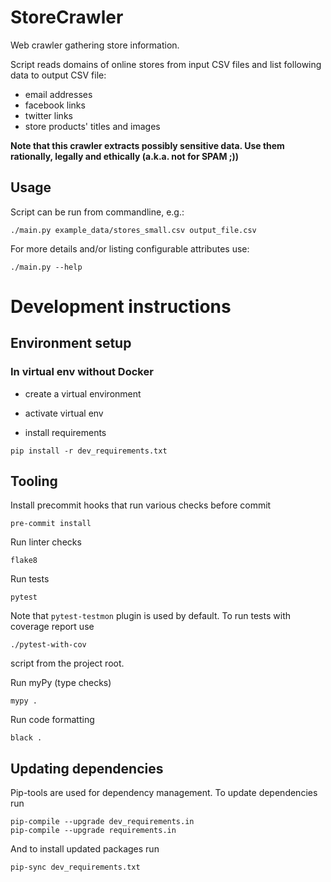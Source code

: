 # StoreCrawler
Web crawler gathering store information.

Script reads domains of online stores from input CSV files and list following data to output CSV file:
- email addresses
- facebook links
- twitter links
- store products' titles and images 

**Note that this crawler extracts possibly sensitive data. Use them rationally, legally and ethically (a.k.a. not for SPAM ;))**

## Usage
Script can be run from commandline, e.g.:
```
./main.py example_data/stores_small.csv output_file.csv
```
For more details and/or listing configurable attributes use:
```
./main.py --help
```

# Development instructions
## Environment setup
### In virtual env without Docker
* create a virtual environment
* activate virtual env

* install requirements
```
pip install -r dev_requirements.txt
```

## Tooling
Install precommit hooks that run various checks before commit
```
pre-commit install
```
Run linter checks
```
flake8
```
Run tests
```
pytest
```

Note that `pytest-testmon` plugin is used by default. To run tests with coverage report use
```
./pytest-with-cov
```
script from the project root.

Run myPy (type checks)
```
mypy .
```
Run code formatting
```
black .
```

## Updating dependencies
Pip-tools are used for dependency management. To update dependencies run
```
pip-compile --upgrade dev_requirements.in
pip-compile --upgrade requirements.in
```
And to install updated packages run
```
pip-sync dev_requirements.txt
```